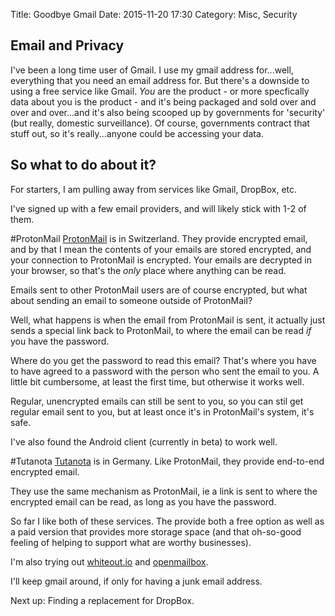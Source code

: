 Title: Goodbye Gmail
Date: 2015-11-20 17:30
Category: Misc, Security

## Email and Privacy

I've been a long time user of Gmail. I use my gmail address for...well, everything that you need an email address for. But there's a downside to using a free service like Gmail. *You* are the product - or more specfically data about you is the product - and it's being packaged and sold over and over and over...and it's also being scooped up by governments for 'security' (but really, domestic surveillance). Of course, governments contract that stuff out, so it's really...anyone could be accessing your data.

## So what to do about it?

For starters, I am pulling away from services like Gmail, DropBox, etc.

I've signed up with a few email providers, and will likely stick with 1-2 of them.


#ProtonMail
[ProtonMail](https://protonmail.com) is in Switzerland. They provide encrypted email, and by that I mean the contents of your emails are stored encrypted, and your connection to ProtonMail is encrypted. Your emails are decrypted in your browser, so that's the *only* place where anything can be read.

Emails sent to other ProtonMail users are of course encrypted, but what about sending an email to someone outside of ProtonMail?

Well, what happens is when the email from ProtonMail is sent, it actually just sends a special link back to ProtonMail, to where the email can be read *if* you have the password.

Where do you get the password to read this email? That's where you have to have agreed to a password with the person who sent the email to you. A little bit cumbersome, at least the first time, but otherwise it works well.

Regular, unencrypted emails can still be sent to you, so you can stil get regular email sent to you, but at least once it's in ProtonMail's system, it's safe.

I've also found the Android client (currently in beta) to work well.


#Tutanota
[Tutanota](https://tutanota.com) is in Germany. Like ProtonMail, they provide end-to-end encrypted email.

They use the same mechanism as ProtonMail, ie a link is sent to where the encrypted email can be read, as long as you have the password.


So far I like both of these services. The provide both a free option as well as a paid version that provides more storage space (and that oh-so-good feeling of helping to support what are worthy businesses).

I'm also trying out [whiteout.io](https://whiteout.io) and [openmailbox](https://www.openmailbox.org).

I'll keep gmail around, if only for having a junk email address.

Next up: Finding a replacement for DropBox.

